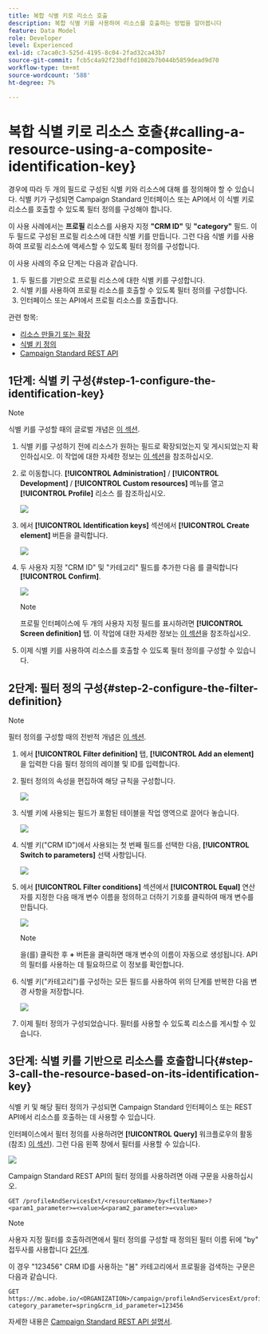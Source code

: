 ```yaml
---
title: 복합 식별 키로 리소스 호출
description: 복합 식별 키를 사용하여 리소스를 호출하는 방법을 알아봅니다
feature: Data Model
role: Developer
level: Experienced
exl-id: c7aca0c3-525d-4195-8c04-2fad32ca43b7
source-git-commit: fcb5c4a92f23bdffd1082b7b044b5859dead9d70
workflow-type: tm+mt
source-wordcount: '588'
ht-degree: 7%

---
```


# 복합 식별 키로 리소스 호출{#calling-a-resource-using-a-composite-identification-key}

경우에 따라 두 개의 필드로 구성된 식별 키와 리소스에 대해 를 정의해야 할 수 있습니다. 식별 키가 구성되면 Campaign Standard 인터페이스 또는 API에서 이 식별 키로 리소스를 호출할 수 있도록 필터 정의를 구성해야 합니다.

이 사용 사례에서는 **프로필** 리소스를 사용자 지정 **&quot;CRM ID&quot;** 및 **&quot;category&quot;** 필드. 이 두 필드로 구성된 프로필 리소스에 대한 식별 키를 만듭니다. 그런 다음 식별 키를 사용하여 프로필 리소스에 액세스할 수 있도록 필터 정의를 구성합니다.

이 사용 사례의 주요 단계는 다음과 같습니다.

1. 두 필드를 기반으로 프로필 리소스에 대한 식별 키를 구성합니다.
1. 식별 키를 사용하여 프로필 리소스를 호출할 수 있도록 필터 정의를 구성합니다.
1. 인터페이스 또는 API에서 프로필 리소스를 호출합니다.

관련 항목:

* [리소스 만들기 또는 확장](../../developing/using/creating-or-extending-the-resource.md)
* [식별 키 정의](../../developing/using/configuring-the-resource-s-data-structure.md#defining-identification-keys)
* [Campaign Standard REST API](../../api/using/get-started-apis.md)

## 1단계: 식별 키 구성{#step-1-configure-the-identification-key}

>[!NOTE]
> 식별 키를 구성할 때의 글로벌 개념은 [이 섹션](../../developing/using/configuring-the-resource-s-data-structure.md#defining-identification-keys).

1. 식별 키를 구성하기 전에 리소스가 원하는 필드로 확장되었는지 및 게시되었는지 확인하십시오. 이 작업에 대한 자세한 정보는 [이 섹션](../../developing/using/creating-or-extending-the-resource.md)을 참조하십시오.

1. 로 이동합니다. **[!UICONTROL Administration]** / **[!UICONTROL Development]** / **[!UICONTROL Custom resources]** 메뉴를 열고 **[!UICONTROL Profile]** 리소스 를 참조하십시오.

   ![](assets/uc_idkey1.png)

1. 에서 **[!UICONTROL Identification keys]** 섹션에서 **[!UICONTROL Create element]** 버튼을 클릭합니다.

   ![](assets/uc_idkey2.png)

1. 두 사용자 지정 &quot;CRM ID&quot; 및 &quot;카테고리&quot; 필드를 추가한 다음 를 클릭합니다 **[!UICONTROL Confirm]**.

   ![](assets/uc_idkey3.png)

   >[!NOTE]
   > 프로필 인터페이스에 두 개의 사용자 지정 필드를 표시하려면 **[!UICONTROL Screen definition]** 탭. 이 작업에 대한 자세한 정보는 [이 섹션](../../developing/using/configuring-the-screen-definition.md)을 참조하십시오.

1. 이제 식별 키를 사용하여 리소스를 호출할 수 있도록 필터 정의를 구성할 수 있습니다.

## 2단계: 필터 정의 구성{#step-2-configure-the-filter-definition}

>[!NOTE]
> 필터 정의를 구성할 때의 전반적 개념은 [이 섹션](../../developing/using/configuring-filter-definition.md).

1. 에서 **[!UICONTROL Filter definition]** 탭, **[!UICONTROL Add an element]**&#x200B;을 입력한 다음 필터 정의의 레이블 및 ID를 입력합니다.

1. 필터 정의의 속성을 편집하여 해당 규칙을 구성합니다.

   ![](assets/uc_idkey4.png)

1. 식별 키에 사용되는 필드가 포함된 테이블을 작업 영역으로 끌어다 놓습니다.

   ![](assets/uc_idkey5.png)

1. 식별 키(&quot;CRM ID&quot;)에서 사용되는 첫 번째 필드를 선택한 다음, **[!UICONTROL Switch to parameters]** 선택 사항입니다.

   ![](assets/uc_idkey6.png)

1. 에서 **[!UICONTROL Filter conditions]** 섹션에서 **[!UICONTROL Equal]** 연산자를 지정한 다음 매개 변수 이름을 정의하고 더하기 기호를 클릭하여 매개 변수를 만듭니다.

   ![](assets/uc_idkey7.png)

   >[!NOTE]
   > 을(를) 클릭한 후 **+** 버튼을 클릭하면 매개 변수의 이름이 자동으로 생성됩니다. API의 필터를 사용하는 데 필요하므로 이 정보를 확인합니다.

1. 식별 키(&quot;카테고리&quot;)를 구성하는 모든 필드를 사용하여 위의 단계를 반복한 다음 변경 사항을 저장합니다.

   ![](assets/uc_idkey8.png)

1. 이제 필터 정의가 구성되었습니다. 필터를 사용할 수 있도록 리소스를 게시할 수 있습니다.

## 3단계: 식별 키를 기반으로 리소스를 호출합니다{#step-3-call-the-resource-based-on-its-identification-key}

식별 키 및 해당 필터 정의가 구성되면 Campaign Standard 인터페이스 또는 REST API에서 리소스를 호출하는 데 사용할 수 있습니다.

인터페이스에서 필터 정의를 사용하려면 **[!UICONTROL Query]** 워크플로우의 활동(참조) [이 섹션](../../automating/using/query.md)). 그런 다음 왼쪽 창에서 필터를 사용할 수 있습니다.

![](assets/uc_idkey9.png)

Campaign Standard REST API의 필터 정의를 사용하려면 아래 구문을 사용하십시오.

```
GET /profileAndServicesExt/<resourceName>/by<filterName>?<param1_parameter>=<value>&<param2_parameter>=<value>
```

>[!NOTE]
>사용자 지정 필터를 호출하려면에서 필터 정의를 구성할 때 정의된 필터 이름 뒤에 &quot;by&quot; 접두사를 사용합니다 [2단계](../../developing/using/uc-calling-resource-id-key.md#step-2-configure-the-filter-definition).

이 경우 &quot;123456&quot; CRM ID를 사용하는 &quot;봄&quot; 카테고리에서 프로필을 검색하는 구문은 다음과 같습니다.

```
GET https://mc.adobe.io/<ORGANIZATION>/campaign/profileAndServicesExt/profile/byidentification_key?category_parameter=spring&crm_id_parameter=123456
```

자세한 내용은 [Campaign Standard REST API 설명서](../../api/using/filtering.md).
